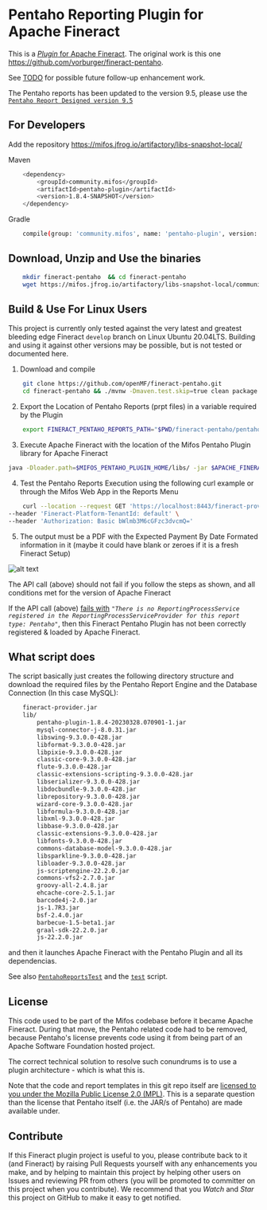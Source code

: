 # Pentaho Reporting Plugin for Apache Fineract

This is a [_Plugin_ for Apache Fineract](https://github.com/apache/fineract/blob/maintenance/1.6/fineract-doc/src/docs/en/deployment.adoc). The original work is this one https://github.com/vorburger/fineract-pentaho.

See [TODO](TODO.md) for possible future follow-up enhancement work.

The Pentaho reports has been updated to the version 9.5, please use the [`Pentaho Report Designed version 9.5`](https://mifos.jfrog.io/artifactory/libs-snapshot-local/org/pentaho/reporting/prd-ce/9.5.0.0-SNAPSHOT/prd-ce-9.5.0.0-20230108.081758-1.zip) 

## For Developers

Add the repository https://mifos.jfrog.io/artifactory/libs-snapshot-local/

Maven
```bash
    <dependency>
        <groupId>community.mifos</groupId>
        <artifactId>pentaho-plugin</artifactId>
        <version>1.8.4-SNAPSHOT</version>
    </dependency>
```
Gradle
```bash
    compile(group: 'community.mifos', name: 'pentaho-plugin', version: '1.8.4-SNAPSHOT')
```

## Download, Unzip and Use the binaries 

```bash
    mkdir fineract-pentaho  && cd fineract-pentaho
    wget https://mifos.jfrog.io/artifactory/libs-snapshot-local/community/mifos/pentaho-plugin/1.8.4-SNAPSHOT/pentaho-plugin-1.8.4-20230328.070901-1.jar
```

## Build & Use For Linux Users

This project is currently only tested against the very latest and greatest
bleeding edge Fineract `develop` branch on Linux Ubuntu 20.04LTS. Building and using it against
other versions may be possible, but is not tested or documented here.

1. Download and compile

```bash
    git clone https://github.com/openMF/fineract-pentaho.git
    cd fineract-pentaho && ./mvnw -Dmaven.test.skip=true clean package && cd ..
```
2. Export the Location of Pentaho Reports (prpt files) in a variable required by the Plugin

```bash
    export FINERACT_PENTAHO_REPORTS_PATH="$PWD/fineract-pentaho/pentahoReports/"
```    

3. Execute Apache Fineract with the location of the Mifos Pentaho Plugin library for Apache Fineract

```bash
java -Dloader.path=$MIFOS_PENTAHO_PLUGIN_HOME/libs/ -jar $APACHE_FINERACT_HOME/fineract-provider.jar
```

4. Test the Pentaho Reports Execution using the following curl example or through the Mifos Web App in the Reports Menu

```bash
    curl --location --request GET 'https://localhost:8443/fineract-provider/api/v1/runreports/Expected%20Payments%20By%20Date%20-%20Formatted?tenantIdentifier=default&locale=en&dateFormat=dd%20MMMM%20yyyy&R_startDate=01%20January%202022&R_endDate=02%20January%202023&R_officeId=1&output-type=PDF&R_loanOfficerId=-1' \
--header 'Fineract-Platform-TenantId: default' \
--header 'Authorization: Basic bWlmb3M6cGFzc3dvcmQ='
```

5. The output must be a PDF with the Expected Payment By Date Formated information in it (maybe it could have blank or zeroes if it is a fresh Fineract Setup)

![alt text](https://github.com/openMF/fineract-pentaho/blob/1.8/img/screenshot_pentaho_report.png?raw=true)

The API call (above) should not fail if you follow the steps as shown, and all conditions met for the version of Apache Fineract

If the API call (above) [fails with](https://issues.apache.org/jira/browse/FINERACT-1173) 
_`"There is no ReportingProcessService registered in the ReportingProcessServiceProvider for this report type: Pentaho"`_, 
then this Fineract Pentaho Plugin has not been correctly registered & loaded by Apache Fineract.

## What script does

The script basically just creates the following directory structure and download the required files by the Pentaho Report Engine and the Database Connection (In this case MySQL):

```bash
    fineract-provider.jar
    lib/
        pentaho-plugin-1.8.4-20230328.070901-1.jar
        mysql-connector-j-8.0.31.jar
        libswing-9.3.0.0-428.jar
        libformat-9.3.0.0-428.jar
        libpixie-9.3.0.0-428.jar
        classic-core-9.3.0.0-428.jar
        flute-9.3.0.0-428.jar
        classic-extensions-scripting-9.3.0.0-428.jar
        libserializer-9.3.0.0-428.jar
        libdocbundle-9.3.0.0-428.jar
        librepository-9.3.0.0-428.jar
        wizard-core-9.3.0.0-428.jar
        libformula-9.3.0.0-428.jar
        libxml-9.3.0.0-428.jar
        libbase-9.3.0.0-428.jar
        classic-extensions-9.3.0.0-428.jar
        libfonts-9.3.0.0-428.jar
        commons-database-model-9.3.0.0-428.jar
        libsparkline-9.3.0.0-428.jar
        libloader-9.3.0.0-428.jar
        js-scriptengine-22.2.0.jar
        commons-vfs2-2.7.0.jar
        groovy-all-2.4.8.jar
        ehcache-core-2.5.1.jar
        barcode4j-2.0.jar
        js-1.7R3.jar
        bsf-2.4.0.jar
        barbecue-1.5-beta1.jar
        graal-sdk-22.2.0.jar
        js-22.2.0.jar
```

and then it launches Apache Fineract with the Pentaho Plugin and all its dependencias.

See also [`PentahoReportsTest`](src/test/java/org/mifos/fineract/pentaho/PentahoReportsTest.java) and the [`test`](test) script.


## License

This code used to be part of the Mifos codebase before it became Apache Fineract.
During that move, the Pentaho related code had to be removed, because Pentaho's license
prevents code using it from being part of an Apache Software Foundation hosted project.

The correct technical solution to resolve such conundrums is to use a plugin architecture - which is what this is.

Note that the code and report templates in this git repo itself are
[licensed to you under the Mozilla Public License 2.0 (MPL)](https://github.com/openMF/fineract-pentaho/blob/develop/LICENSE).
This is a separate question than the license that Pentaho itself (i.e. the JAR/s of Pentaho) are made available under.


## Contribute

If this Fineract plugin project is useful to you, please contribute back to it (and
Fineract) by raising Pull Requests yourself with any enhancements you make, and by helping
to maintain this project by helping other users on Issues and reviewing PR from others
(you will be promoted to committer on this project when you contribute).  We recommend
that you _Watch_ and _Star_ this project on GitHub to make it easy to get notified.
